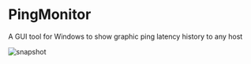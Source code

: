 # PingMonitor
A GUI tool for Windows to show graphic ping latency history to any host

![snapshot](https://cloud.githubusercontent.com/assets/3626358/10564427/87d8f0ca-75e6-11e5-95e8-6b3b71676711.png)
